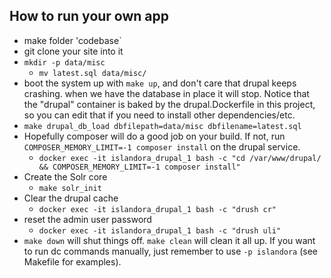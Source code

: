 ## How to run your own app

* make folder 'codebase`
* git clone your site into it
* `mkdir -p data/misc`
  * `mv latest.sql data/misc/`
* boot the system up with `make up`, and don't care that drupal keeps crashing. when we have the database in place it will stop. Notice that the "drupal" container is baked by the drupal.Dockerfile in this project, so you can edit that if you need to install other dependencies/etc.
* `make drupal_db_load dbfilepath=data/misc dbfilename=latest.sql`
* Hopefully composer will do a good job on your build. If not, run `COMPOSER_MEMORY_LIMIT=-1 composer install` on the drupal service.
  * `docker exec -it islandora_drupal_1 bash -c "cd /var/www/drupal/ && COMPOSER_MEMORY_LIMIT=-1 composer install"`
* Create the Solr core
  * `make solr_init`
* Clear the drupal cache
  * `docker exec -it islandora_drupal_1 bash -c "drush cr"`
* reset the admin user password
  * `docker exec -it islandora_drupal_1 bash -c "drush uli"`
* `make down` will shut things off. `make clean` will clean it all up. If you want to run dc commands manually, just remember to use `-p islandora` (see Makefile for examples).